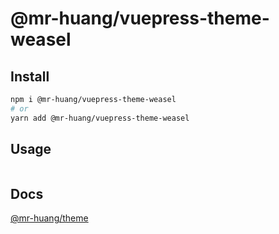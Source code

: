 # @mr-huang/vuepress-theme-weasel

## Install

```bash
npm i @mr-huang/vuepress-theme-weasel
# or
yarn add @mr-huang/vuepress-theme-weasel
```

## Usage

```ts

```

## Docs

[@mr-huang/theme](https://cavinHuang.github.io/mr-huang/components/theme.html)
